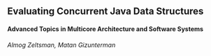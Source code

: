 ##  Evaluating Concurrent Java Data Structures 
#### Advanced Topics in Multicore Architecture and Software Systems

###### Almog Zeltsman, Matan Gizunterman

